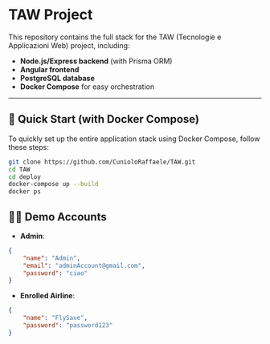 # TAW Project

This repository contains the full stack for the TAW (Tecnologie e Applicazioni Web) project, including:

- **Node.js/Express backend** (with Prisma ORM)
- **Angular frontend**
- **PostgreSQL database**
- **Docker Compose** for easy orchestration

---

## 🚀 Quick Start (with Docker Compose)
To quickly set up the entire application stack using Docker Compose, follow these steps:

   ```sh
   git clone https://github.com/CunioloRaffaele/TAW.git
   cd TAW
   cd deploy
   docker-compose up --build
   docker ps
   ```

## 🧑‍💻 Demo Accounts
- **Admin**: 
```json
{
    "name": "Admin",
    "email": "adminAccount@gmail.com",
    "password": "ciao"
}
```
- **Enrolled Airline**:
```json
{
    "name": "FlySave",
    "password": "password123"
}
```
